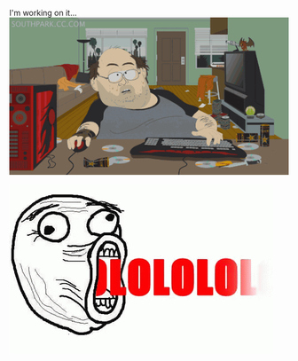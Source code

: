 I'm working on it...
![Lull](https://github.com/timsully/memes/blob/master/southpark-wow-lul.gif)

![Lul](https://github.com/timsully/memes/blob/master/lul.gif)

<!--
**timsully/timsully** is a ✨ _special_ ✨ repository because its `README.md` (this file) appears on your GitHub profile.

Here are some ideas to get you started:

- 🔭 I’m currently working on ...
- 🌱 I’m currently learning ...
- 👯 I’m looking to collaborate on ...
- 🤔 I’m looking for help with ...
- 💬 Ask me about ...
- 📫 How to reach me: ...
- 😄 Pronouns: ...
- ⚡ Fun fact: ...
-->
